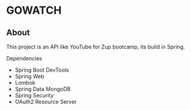 # GOWATCH

## About

This project is an API like YouTube for Zup bootcamp, its build in Spring.

Dependencies

- Spring Boot DevTools
- Spring Web
- Lombok
- Spring Data MongoDB
- Spring Security
- OAuth2 Resource Server

